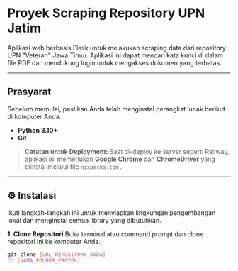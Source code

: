 # Proyek Scraping Repository UPN Jatim

Aplikasi web berbasis Flask untuk melakukan scraping data dari repository UPN "Veteran" Jawa Timur. Aplikasi ini dapat mencari kata kunci di dalam file PDF dan mendukung login untuk mengakses dokumen yang terbatas.

---

##  Prasyarat

Sebelum memulai, pastikan Anda telah menginstal perangkat lunak berikut di komputer Anda:
* **Python 3.10+**
* **Git**

> **Catatan untuk Deployment:** Saat di-deploy ke server seperti Railway, aplikasi ini memerlukan **Google Chrome** dan **ChromeDriver** yang diinstal melalui file `nixpacks.toml`.

---

## ⚙️ Instalasi

Ikuti langkah-langkah ini untuk menyiapkan lingkungan pengembangan lokal dan menginstal semua library yang dibutuhkan.

**1. Clone Repositori**
   Buka terminal atau command prompt dan clone repositori ini ke komputer Anda.
   ```bash
   git clone [URL_REPOSITORY_ANDA]
   cd [NAMA_FOLDER_PROYEK]
